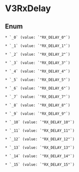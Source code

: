 
# V3RxDelay

## Enum


    * `_0` (value: `"RX_DELAY_0"`)

    * `_1` (value: `"RX_DELAY_1"`)

    * `_2` (value: `"RX_DELAY_2"`)

    * `_3` (value: `"RX_DELAY_3"`)

    * `_4` (value: `"RX_DELAY_4"`)

    * `_5` (value: `"RX_DELAY_5"`)

    * `_6` (value: `"RX_DELAY_6"`)

    * `_7` (value: `"RX_DELAY_7"`)

    * `_8` (value: `"RX_DELAY_8"`)

    * `_9` (value: `"RX_DELAY_9"`)

    * `_10` (value: `"RX_DELAY_10"`)

    * `_11` (value: `"RX_DELAY_11"`)

    * `_12` (value: `"RX_DELAY_12"`)

    * `_13` (value: `"RX_DELAY_13"`)

    * `_14` (value: `"RX_DELAY_14"`)

    * `_15` (value: `"RX_DELAY_15"`)



